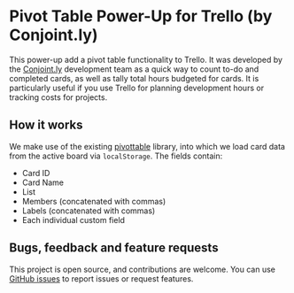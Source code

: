 # Pivot Table Power-Up for Trello (by Conjoint.ly)

This power-up add a pivot table functionality to Trello. It was developed by the [Conjoint.ly](https://conjointly.com/) development team as a quick way to count to-do and completed cards, as well as tally total hours budgeted for cards. It is particularly useful if you use Trello for planning development hours or tracking costs for projects.

## How it works

We make use of the existing [pivottable](https://github.com/Conjoint-ly/pivottable) library, into which we load card data from the active board via `localStorage`. The fields contain:

* Card ID
* Card Name
* List
* Members (concatenated with commas)
* Labels (concatenated with commas)
* Each individual custom field

## Bugs, feedback and feature requests

This project is open source, and contributions are welcome. You can use [GitHub issues](https://github.com/Conjoint-ly/trello-pivot/issues) to report issues or request features.
